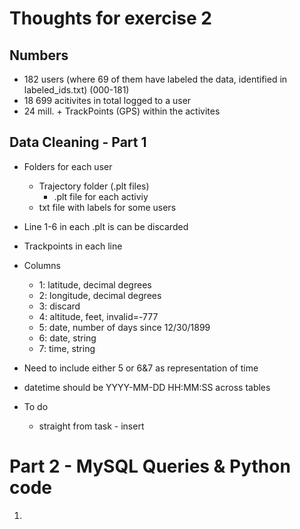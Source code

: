 # Thoughts for exercise 2

## Numbers
- 182 users (where 69 of them have labeled the data, identified in labeled_ids.txt) (000-181)
- 18 699 acitivites in total logged to a user
- 24 mill. + TrackPoints (GPS) within the activites

## Data Cleaning - Part 1

- Folders for each user
    - Trajectory folder (.plt files) 
        - .plt file for each activiy
    - txt file with labels for some users

- Line 1-6 in each .plt is can be discarded
- Trackpoints in each line
- Columns
    - 1: latitude, decimal degrees
    - 2: longitude, decimal degrees
    - 3: discard
    - 4: altitude, feet, invalid=-777
    - 5: date, number of days since 12/30/1899
    - 6: date, string
    - 7: time, string

- Need to include either 5 or 6&7 as representation of time

- datetime should be YYYY-MM-DD HH:MM:SS across tables 

- To do
    - straight from task - insert

# Part 2 - MySQL Queries & Python code

1. 
